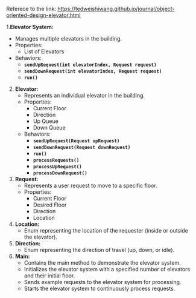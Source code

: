 Referece to the link:
   https://tedweishiwang.github.io/journal/object-oriented-design-elevator.html

1.**Elevator System:**
   - Manages multiple elevators in the building.
   - Properties:
      - List of Elevators
   - Behaviors:
      - **`sendUpRequest(int elevatorIndex, Request request)`**
      - **`sendDownRequest(int elevatorIndex, Request request)`**
      - **`run()`**
2. **Elevator:**
   - Represents an individual elevator in the building.
   - Properties:
      - Current Floor
      - Direction
      - Up Queue
      - Down Queue
   - Behaviors:
      - **`sendUpRequest(Request upRequest)`**
      - **`sendDownRequest(Request downRequest)`**
      - **`run()`**
      - **`processRequests()`**
      - **`processUpRequest()`**
      - **`processDownRequest()`**
3. **Request:**
   - Represents a user request to move to a specific floor.
   - Properties:
      - Current Floor
      - Desired Floor
      - Direction
      - Location
4. **Location:**
   - Enum representing the location of the requester (inside or outside the elevator).
5. **Direction:**
   - Enum representing the direction of travel (up, down, or idle).
6. **Main:**
   - Contains the main method to demonstrate the elevator system.
   - Initializes the elevator system with a specified number of elevators and their initial floor.
   - Sends example requests to the elevator system for processing.
   - Starts the elevator system to continuously process requests.